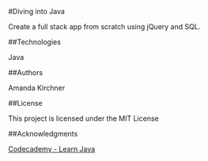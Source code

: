 #Diving into Java

Create a full stack app from scratch using jQuery and SQL.

##Technologies

Java

##Authors

Amanda Kirchner

##License

This project is licensed under the MIT License

##Acknowledgments

[Codecademy - Learn Java](https://www.codecademy.com/learn/learn-java)
